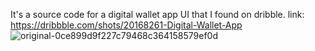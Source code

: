 It's a source code for a digital wallet app UI that I found on dribble.
link: https://dribbble.com/shots/20168261-Digital-Wallet-App
![original-0ce899d9f227c79468c364158579ef0d](https://github.com/user-attachments/assets/ba601fe9-8598-4ef6-bd46-e3becb992544)
